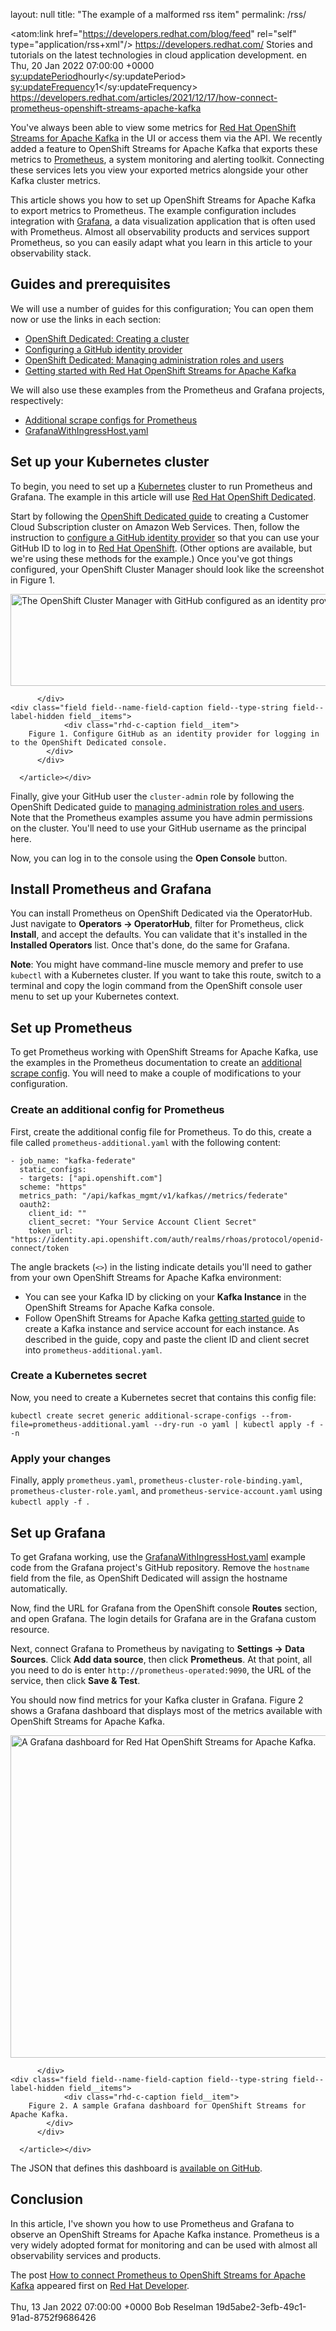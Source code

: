 layout: null
title: "The example of a malformed rss item"
permalink: /rss/

<rss version="2.0"
     xml:base="https://developers.redhat.com/"
     xmlns:atom="http://www.w3.org/2005/Atom">
  <channel>
    <atom:link href="https://developers.redhat.com/blog/feed" rel="self" type="application/rss+xml"/>
    <title>Red Hat Developer</title>
    <link>https://developers.redhat.com/</link>
    <description>
      Stories and tutorials on the latest technologies in cloud application development.
    </description>
    <language>en</language>
    <lastBuildDate>Thu, 20 Jan 2022 07:00:00 +0000</lastBuildDate>
    <sy:updatePeriod>hourly</sy:updatePeriod>
    <sy:updateFrequency>1</sy:updateFrequency>
    <item>
      <title>
	How to connect Prometheus to OpenShift Streams for Apache Kafka
      </title>
      <link>
	https://developers.redhat.com/articles/2021/12/17/how-connect-prometheus-openshift-streams-apache-kafka
      </link>
      <description>
<p>You've always been able to view some metrics for <a href="https://developers.redhat.com/products/red-hat-openshift-streams-for-apache-kafka/overview">Red Hat OpenShift Streams for Apache Kafka</a> in the UI or access them via the API. We recently added a feature to OpenShift Streams for Apache Kafka that exports these metrics to <a href="https://prometheus.io">Prometheus</a>, a system monitoring and alerting toolkit. Connecting these services lets you view your exported metrics alongside your other Kafka cluster metrics.</p>

<p>This article shows you how to set up OpenShift Streams for Apache Kafka to export metrics to Prometheus. The example configuration includes integration with <a href="https://grafana.com">Grafana</a>, a data visualization application that is often used with Prometheus. Almost all observability products and services support Prometheus, so you can easily adapt what you learn in this article to your observability stack.</p>

<h2>Guides and prerequisites</h2>

<p>We will use a number of guides for this configuration; You can open them now or use the links in each section:</p>

<ul><li><a href="https://access.redhat.com/documentation/en-us/openshift_dedicated/4/html/creating_a_cluster/index">OpenShift Dedicated: Creating a cluster</a></li>
	<li><a href="https://docs.openshift.com/dedicated/identity_providers/config-identity-providers.html#config-github-idp_config-identity-providers">Configuring a GitHub identity provider</a></li>
	<li><a href="https://access.redhat.com/documentation/en-us/openshift_dedicated/4/html/administering_your_cluster/osd-admin-roles">OpenShift Dedicated: Managing administration roles and users</a></li>
	<li><a href="https://access.redhat.com/documentation/en-us/red_hat_openshift_streams_for_apache_kafka/1/guide/f351c4bd-9840-42ef-bcf2-b0c9be4ee30a">Getting started with Red Hat OpenShift Streams for Apache Kafka</a></li>
</ul><p>We will also use these examples from the Prometheus and Grafana projects, respectively:</p>

<ul><li><a href="https://github.com/prometheus-operator/prometheus-operator/tree/main/example/additional-scrape-configs">Additional scrape configs for Prometheus</a></li>
	<li><a href="https://github.com/grafana-operator/grafana-operator/blob/master/deploy/examples/GrafanaWithIngressHost.yaml">GrafanaWithIngressHost.yaml</a></li>
</ul><h2>Set up your Kubernetes cluster</h2>

<p>To begin, you need to set up a <a href="https://developers.redhat.com/topics/kubernetes">Kubernetes</a> cluster to run Prometheus and Grafana. The example in this article will use <a href="https://cloud.redhat.com/products/dedicated/?intcmp=701f20000012jmYAAQ">Red Hat OpenShift Dedicated</a>.</p>

<p>Start by following the <a href="https://access.redhat.com/documentation/en-us/openshift_dedicated/4/html/creating_a_cluster/index">OpenShift Dedicated guide</a> to creating a Customer Cloud Subscription cluster on Amazon Web Services. Then, follow the instruction to <a href="https://docs.openshift.com/dedicated/identity_providers/config-identity-providers.html#config-github-idp_config-identity-providers">configure a GitHub identity provider</a> so that you can use your GitHub ID to log in to <a href="https://developers.redhat.com/openshift">Red Hat OpenShift</a>. (Other options are available, but we're using these methods for the example.) Once you've got things configured, your OpenShift Cluster Manager should look like the screenshot in Figure 1.</p>

<div class="rhd-c-figure">
  <article class="media media--type-image media--view-mode-article-content"><div class="field field--name-image field--type-image field--label-hidden field__items">
              <a href="https://developers.redhat.com/sites/default/files/prometheus-fig1.png" data-featherlight="image"><img src="https://developers.redhat.com/sites/default/files/styles/article_floated/public/prometheus-fig1.png?itok=B6P_G0hA" width="600" height="147" alt="The OpenShift Cluster Manager with GitHub configured as an identity provider." typeof="Image" /></a>

          </div>
    <div class="field field--name-field-caption field--type-string field--label-hidden field__items">
                <div class="rhd-c-caption field__item">
        Figure 1. Configure GitHub as an identity provider for logging in to the OpenShift Dedicated console.
            </div>
          </div>

      </article></div>
<p>Finally, give your GitHub user the <code>cluster-admin</code> role by following the OpenShift Dedicated guide to <a href="https://access.redhat.com/documentation/en-us/openshift_dedicated/4/html/administering_your_cluster/osd-admin-roles">managing administration roles and users</a>. Note that the Prometheus examples assume you have admin permissions on the cluster. You'll need to use your GitHub username as the principal here.</p>

<p>Now, you can log in to the console using the <strong>Open Console</strong> button.</p>

<h2>Install Prometheus and Grafana</h2>

<p>You can install Prometheus on OpenShift Dedicated via the OperatorHub. Just navigate to <strong>Operators -> OperatorHub</strong>, filter for Prometheus, click <strong>Install</strong>, and accept the defaults. You can validate that it's installed in the <strong>Installed Operators</strong> list. Once that's done, do the same for Grafana.</p>

<p><strong>Note</strong>: You might have command-line muscle memory and prefer to use <code>kubectl</code> with a Kubernetes cluster. If you want to take this route, switch to a terminal and copy the login command from the OpenShift console user menu to set up your Kubernetes context.</p>

<h2>Set up Prometheus</h2>

<p>To get Prometheus working with OpenShift Streams for Apache Kafka, use the examples in the Prometheus documentation to create an <a href="https://github.com/prometheus-operator/prometheus-operator/tree/main/example/additional-scrape-configs">additional scrape config</a>. You will need to make a couple of modifications to your configuration.</p>

<h3>Create an additional config for Prometheus</h3>

<p>First, create the additional config file for Prometheus. To do this, create a file called <code>prometheus-additional.yaml</code> with the following content:</p>

<pre>
<code>- job_name: "kafka-federate"
  static_configs:
  - targets: ["api.openshift.com"]
  scheme: "https"
  metrics_path: "/api/kafkas_mgmt/v1/kafkas/<Your Kafka ID>/metrics/federate"
  oauth2:
    client_id: "<Your Service Account Client ID>"
    client_secret: "Your Service Account Client Secret"
    token_url: "https://identity.api.openshift.com/auth/realms/rhoas/protocol/openid-connect/token</code></pre>

<p>The angle brackets (<code><></code>) in the listing indicate details you'll need to gather from your own OpenShift Streams for Apache Kafka environment:</p>

<ul><li>You can see your Kafka ID by clicking on your <strong>Kafka Instance</strong> in the OpenShift Streams for Apache Kafka console.</li>
	<li>Follow OpenShift Streams for Apache Kafka <a href="https://access.redhat.com/documentation/en-us/red_hat_openshift_streams_for_apache_kafka/1/guide/f351c4bd-9840-42ef-bcf2-b0c9be4ee30a">getting started guide</a> to create a Kafka instance and service account for each instance. As described in the guide, copy and paste the client ID and client secret into <code>prometheus-additional.yaml</code>.</li>
</ul><h3>Create a Kubernetes secret</h3>

<p>Now, you need to create a Kubernetes secret that contains this config file:</p>

<pre>
<code>kubectl create secret generic additional-scrape-configs --from-file=prometheus-additional.yaml --dry-run -o yaml | kubectl apply -f - -n <namespace></code></pre>

<h3>Apply your changes</h3>

<p>Finally, apply <code>prometheus.yaml</code>, <code>prometheus-cluster-role-binding.yaml</code>, <code>prometheus-cluster-role.yaml</code>, and <code>prometheus-service-account.yaml</code> using <code>kubectl apply -f <filename></code>.</p>

<h2>Set up Grafana</h2>

<p>To get Grafana working, use the <a href="https://github.com/grafana-operator/grafana-operator/blob/master/deploy/examples/GrafanaWithIngressHost.yaml">GrafanaWithIngressHost.yaml</a> example code from the Grafana project's GitHub repository. Remove the <code>hostname</code> field from the file, as OpenShift Dedicated will assign the hostname automatically.</p>

<p>Now, find the URL for Grafana from the OpenShift console <strong>Routes</strong> section, and open Grafana. The login details for Grafana are in the Grafana custom resource.</p>

<p>Next, connect Grafana to Prometheus by navigating to <strong>Settings -> Data Sources</strong>. Click <strong>Add data source</strong>, then click <strong>Prometheus</strong>. At that point, all you need to do is enter <code>http://prometheus-operated:9090</code>, the URL of the service, then click <strong>Save & Test</strong>.</p>

<p>You should now find metrics for your Kafka cluster in Grafana. Figure 2 shows a Grafana dashboard that displays most of the metrics available with OpenShift Streams for Apache Kafka.</p>

<div class="rhd-c-figure">
  <article class="media media--type-image media--view-mode-article-content"><div class="field field--name-image field--type-image field--label-hidden field__items">
              <a href="https://developers.redhat.com/sites/default/files/prometheus-fig2.jpg" data-featherlight="image"><img src="https://developers.redhat.com/sites/default/files/styles/article_floated/public/prometheus-fig2.jpg?itok=dF75OCFB" width="600" height="516" alt="A Grafana dashboard for Red Hat OpenShift Streams for Apache Kafka." typeof="Image" /></a>

          </div>
    <div class="field field--name-field-caption field--type-string field--label-hidden field__items">
                <div class="rhd-c-caption field__item">
        Figure 2. A sample Grafana dashboard for OpenShift Streams for Apache Kafka.
            </div>
          </div>

      </article></div>
<p>The JSON that defines this dashboard is <a href="https://github.com/pmuir/rhosak-grafana-dashboard">available on GitHub</a>.</p>

<h2>Conclusion</h2>

<p>In this article, I've shown you how to use Prometheus and Grafana to observe an OpenShift Streams for Apache Kafka instance. Prometheus is a very widely adopted format for monitoring and can be used with almost all observability services and products.</p>
The post <a href="https://developers.redhat.com/articles/2021/12/17/how-connect-prometheus-openshift-streams-apache-kafka" title="How to connect Prometheus to OpenShift Streams for Apache Kafka">How to connect Prometheus to OpenShift Streams for Apache Kafka</a> appeared first on <a href="https://developers.redhat.com/blog" title="Red Hat Developer">Red Hat Developer</a>.
<br /><br />
</description>
<pubDate>Thu, 13 Jan 2022 07:00:00 +0000</pubDate>
<dc:creator>Bob Reselman</dc:creator>
<guid isPermaLink="false">19d5abe2-3efb-49c1-91ad-8752f9686426</guid>
</item>
</channel>
</rss>
